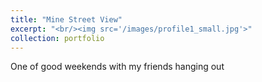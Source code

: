 ```yaml
---
title: "Mine Street View"
excerpt: "<br/><img src='/images/profile1_small.jpg'>"
collection: portfolio
---
```


One of good weekends with my friends hanging out
